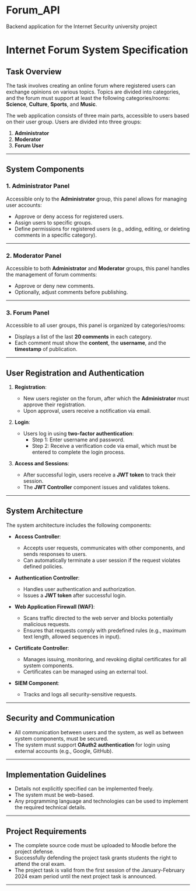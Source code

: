 # Forum_API
 Backend application for the Internet Security university project

# Internet Forum System Specification

## **Task Overview**
The task involves creating an online forum where registered users can exchange opinions on various topics. Topics are divided into categories, and the forum must support at least the following categories/rooms: **Science**, **Culture**, **Sports**, and **Music**.

The web application consists of three main parts, accessible to users based on their user group. Users are divided into three groups:
1. **Administrator**
2. **Moderator**
3. **Forum User**

---

## **System Components**

### **1. Administrator Panel**
Accessible only to the **Administrator** group, this panel allows for managing user accounts:
- Approve or deny access for registered users.
- Assign users to specific groups.
- Define permissions for registered users (e.g., adding, editing, or deleting comments in a specific category).

---

### **2. Moderator Panel**
Accessible to both **Administrator** and **Moderator** groups, this panel handles the management of forum comments:
- Approve or deny new comments.
- Optionally, adjust comments before publishing.

---

### **3. Forum Panel**
Accessible to all user groups, this panel is organized by categories/rooms:
- Displays a list of the last **20 comments** in each category.
- Each comment must show the **content**, the **username**, and the **timestamp** of publication.

---

## **User Registration and Authentication**

1. **Registration**:
   - New users register on the forum, after which the **Administrator** must approve their registration.
   - Upon approval, users receive a notification via email.

2. **Login**:
   - Users log in using **two-factor authentication**:
     - Step 1: Enter username and password.
     - Step 2: Receive a verification code via email, which must be entered to complete the login process.

3. **Access and Sessions**:
   - After successful login, users receive a **JWT token** to track their session.
   - The **JWT Controller** component issues and validates tokens.

---

## **System Architecture**
The system architecture includes the following components:

- **Access Controller**: 
  - Accepts user requests, communicates with other components, and sends responses to users.
  - Can automatically terminate a user session if the request violates defined policies.

- **Authentication Controller**:
  - Handles user authentication and authorization.
  - Issues a **JWT token** after successful login.

- **Web Application Firewall (WAF)**:
  - Scans traffic directed to the web server and blocks potentially malicious requests.
  - Ensures that requests comply with predefined rules (e.g., maximum text length, allowed sequences in input).

- **Certificate Controller**:
  - Manages issuing, monitoring, and revoking digital certificates for all system components.
  - Certificates can be managed using an external tool.

- **SIEM Component**:
  - Tracks and logs all security-sensitive requests.

---

## **Security and Communication**
- All communication between users and the system, as well as between system components, must be secured.
- The system must support **OAuth2 authentication** for login using external accounts (e.g., Google, GitHub).

---

## **Implementation Guidelines**
- Details not explicitly specified can be implemented freely.
- The system must be web-based.
- Any programming language and technologies can be used to implement the required technical details.

---

## **Project Requirements**
- The complete source code must be uploaded to Moodle before the project defense.
- Successfully defending the project task grants students the right to attend the oral exam.
- The project task is valid from the first session of the January-February 2024 exam period until the next project task is announced.

--- 
